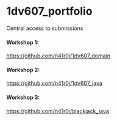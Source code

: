 # 1dv607_portfolio
Central access to submissions

#### Workshop 1: 
https://github.com/n41r0j/1dv607_domain

#### Workshop 2: 
https://github.com/n41r0j/1dv607_java

#### Workshop 3: 
https://github.com/n41r0j/blackjack_java
